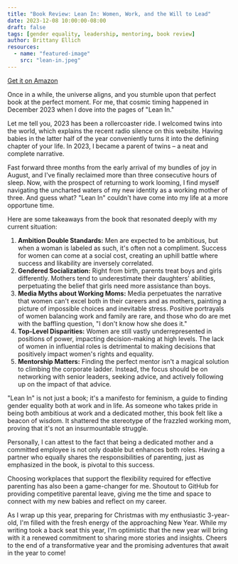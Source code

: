 ```yaml
---
title: "Book Review: Lean In: Women, Work, and the Will to Lead"
date: 2023-12-08 10:00:00-08:00
draft: false
tags: [gender equality, leadership, mentoring, book review]
author: Brittany Ellich
resources:
  - name: "featured-image"
    src: "lean-in.jpeg"
---
```


[Get it on Amazon](https://www.amazon.com/Lean-Women-Work-Will-Lead-ebook/dp/B009LMTDL0?qid=1702063995&sr=8-1&tag=brittanyellich-20)

Once in a while, the universe aligns, and you stumble upon that perfect book at the perfect moment. For me, that cosmic timing happened in December 2023 when I dove into the pages of "Lean In."

Let me tell you, 2023 has been a rollercoaster ride. I welcomed twins into the world, which explains the recent radio silence on this website. Having babies in the latter half of the year conveniently turns it into the defining chapter of your life. In 2023, I became a parent of twins – a neat and complete narrative.

Fast forward three months from the early arrival of my bundles of joy in August, and I've finally reclaimed more than three consecutive hours of sleep. Now, with the prospect of returning to work looming, I find myself navigating the uncharted waters of my new identity as a working mother of three. And guess what? "Lean In" couldn't have come into my life at a more opportune time.

Here are some takeaways from the book that resonated deeply with my current situation:

1. **Ambition Double Standards:** Men are expected to be ambitious, but when a woman is labeled as such, it's often not a compliment. Success for women can come at a social cost, creating an uphill battle where success and likability are inversely correlated.
2. **Gendered Socialization:** Right from birth, parents treat boys and girls differently. Mothers tend to underestimate their daughters' abilities, perpetuating the belief that girls need more assistance than boys.
3. **Media Myths about Working Moms:** Media perpetuates the narrative that women can't excel both in their careers and as mothers, painting a picture of impossible choices and inevitable stress. Positive portrayals of women balancing work and family are rare, and those who do are met with the baffling question, "I don't know how she does it."
4. **Top-Level Disparities:** Women are still vastly underrepresented in positions of power, impacting decision-making at high levels. The lack of women in influential roles is detrimental to making decisions that positively impact women's rights and equality.
5. **Mentorship Matters:** Finding the perfect mentor isn't a magical solution to climbing the corporate ladder. Instead, the focus should be on networking with senior leaders, seeking advice, and actively following up on the impact of that advice.

"Lean In" is not just a book; it's a manifesto for feminism, a guide to finding gender equality both at work and in life. As someone who takes pride in being both ambitious at work and a dedicated mother, this book felt like a beacon of wisdom. It shattered the stereotype of the frazzled working mom, proving that it's not an insurmountable struggle.

Personally, I can attest to the fact that being a dedicated mother and a committed employee is not only doable but enhances both roles. Having a partner who equally shares the responsibilities of parenting, just as emphasized in the book, is pivotal to this success.

Choosing workplaces that support the flexibility required for effective parenting has also been a game-changer for me. Shoutout to GitHub for providing competitive parental leave, giving me the time and space to connect with my new babies and reflect on my career.

As I wrap up this year, preparing for Christmas with my enthusiastic 3-year-old, I'm filled with the fresh energy of the approaching New Year. While my writing took a back seat this year, I'm optimistic that the new year will bring with it a renewed commitment to sharing more stories and insights. Cheers to the end of a transformative year and the promising adventures that await in the year to come!
